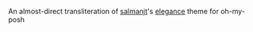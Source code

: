 An almost-direct transliteration of [salmanjt](https://github.com/salmanjt)'s [elegance](https://github.com/justjokiing/kshift) theme for oh-my-posh

